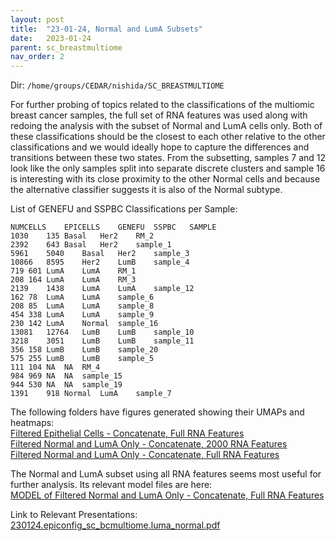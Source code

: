 ```yaml
---
layout: post
title:  "23-01-24, Normal and LumA Subsets"
date:   2023-01-24
parent: sc_breastmultiome
nav_order: 2
---
```


Dir: `/home/groups/CEDAR/nishida/SC_BREASTMULTIOME`

For further probing of topics related to the classifications of the multiomic breast cancer samples, the full set of RNA features was used along with redoing the analysis with the subset of Normal and LumA cells only. Both of these classifications should be the closest to each other relative to the other classifications and we would ideally hope to capture the differences and transitions between these two states. From the subsetting, samples 7 and 12 look like the only samples split into separate discrete clusters and sample 16 is interesting with its close proximity to the other Normal cells and because the alternative classifier suggests it is also of the Normal subtype.

List of GENEFU and SSPBC Classifications per Sample:
```
NUMCELLS	EPICELLS	GENEFU	SSPBC	SAMPLE
1030	135	Basal	Her2	RM_2
2392	643	Basal	Her2	sample_1
5961	5040	Basal	Her2	sample_3
10866	8595	Her2	LumB	sample_4
719	601	LumA	LumA	RM_1
208	164	LumA	LumA	RM_3
2139	1438	LumA	LumA	sample_12
162	78	LumA	LumA	sample_6
208	85	LumA	LumA	sample_8
454	338	LumA	LumA	sample_9
230	142	LumA	Normal	sample_16
13081	12764	LumB	LumB	sample_10
3218	3051	LumB	LumB	sample_11
356	158	LumB	LumB	sample_20
575	255	LumB	LumB	sample_5
111	104	NA	NA	RM_4
984	969	NA	NA	sample_15
944	530	NA	NA	sample_19
1391	918	Normal	LumA	sample_7
```

The following folders have figures generated showing their UMAPs and heatmaps:
<br>[Filtered Epithelial Cells - Concatenate, Full RNA Features](https://ohsuitg-my.sharepoint.com/:f:/g/personal/nishidaa_ohsu_edu/ErJi4kT0b-hJpIBkGLwiqD8BEtgNzHSSCnwFJ8bpLSdWGQ?e=ZBnKgM)
<br>[Filtered Normal and LumA Only - Concatenate, 2000 RNA Features](https://ohsuitg-my.sharepoint.com/:f:/g/personal/nishidaa_ohsu_edu/ErtLGma-IyhJkkJQmbR7oiAB69hp7dFuwssTGEsb2sh5Zw?e=78M7HU)
<br>[Filtered Normal and LumA Only - Concatenate, Full RNA Features](https://ohsuitg-my.sharepoint.com/:f:/g/personal/nishidaa_ohsu_edu/Ehq5vPkfII5Gn1ok69Q7SxwBy8g2MHXTfmHBFqHg336gJA?e=0pZAwg)

The Normal and LumA subset using all RNA features seems most useful for further analysis. Its relevant model files are here:
<br>[MODEL of Filtered Normal and LumA Only - Concatenate, Full RNA Features](https://ohsuitg-my.sharepoint.com/:f:/g/personal/nishidaa_ohsu_edu/Epq4aETLH39Nlyq1i8AhzO0ByzPg86LsYOeIsZOlkSwL9g?e=c7HEv1)

Link to Relevant Presentations:
<br>[230124.epiconfig_sc_bcmultiome.luma_normal.pdf](https://ohsuitg-my.sharepoint.com/:b:/g/personal/nishidaa_ohsu_edu/ERqB_PY6thdAvdDJ9Dfurb4BNC928WHhVtUhCeeBEC_3ew)
